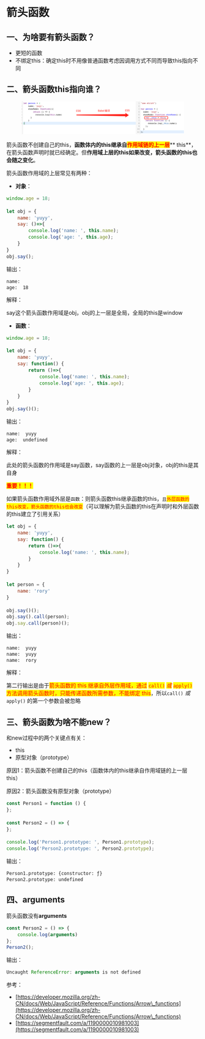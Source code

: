 # 箭头函数

## 一、为啥要有箭头函数？

* 更短的函数
* 不绑定this：确定this时不用像普通函数考虑因调用方式不同而导致this指向不同

## 二、箭头函数this指向谁？

<figure><img src="../../../../.gitbook/assets/image (1).png" alt=""><figcaption></figcaption></figure>

箭头函数不创建自己的this，**函数体内的this继承自**<mark style="color:red;">**作用域链的上一层**</mark>** this**，在箭头函数声明时就已经确定。但**作用域上层的this如果改变，箭头函数的this也会随之变化**。

箭头函数作用域的上层常见有两种：

* **对象**：

```javascript
window.age = 18;

let obj = {
    name: 'yuyy',
    say: ()=>{
        console.log('name: ', this.name);
        console.log('age: ', this.age);
    }
}
obj.say();
```

输出：

```
name: 
age:  18
```

解释：

say这个箭头函数作用域是obj，obj的上一层是全局，全局的this是window



* **函数**：

```javascript
window.age = 18;

let obj = {
    name: 'yuyy',
    say: function() {
        return ()=>{
            console.log('name: ', this.name);
            console.log('age: ', this.age);
        }
    }
}
obj.say()();
```

输出：

```
name:  yuyy
age:  undefined
```

解释：

此处的箭头函数的作用域是say函数，say函数的上一层是obj对象，obj的this是其自身



<mark style="color:red;">**重要！！！**</mark>

如果箭头函数作用域外层是`函数`：则箭头函数this继承函数的this，`且`<mark style="color:red;">`外层函数的this改变，箭头函数的this也会改变`</mark>（可以理解为箭头函数的this在声明时和外层函数的this建立了引用关系）

```javascript
let obj = {
    name: 'yuyy',
    say: function() {
        return ()=>{
            console.log('name: ', this.name);
        }
    }
}

let person = {
    name: 'rory'
}

obj.say()();
obj.say().call(person);
obj.say.call(person)();
```

输出：

```
name:  yuyy
name:  yuyy
name:  rory
```

解释：

第二行输出是由于<mark style="color:red;">箭头函数的 this 继承自外层作用域，通过</mark> <mark style="color:red;"></mark><mark style="color:red;">`call()`</mark> <mark style="color:red;"></mark><mark style="color:red;"></mark> <mark style="color:red;"></mark>_<mark style="color:red;">或</mark>_ <mark style="color:red;"></mark><mark style="color:red;"></mark> <mark style="color:red;"></mark><mark style="color:red;">`apply()`</mark> <mark style="color:red;"></mark><mark style="color:red;">方法调用箭头函数时，只能传递函数所需参数，不能绑定 this</mark>，所以`call()` _或_ `apply()` 的第一个参数会被忽略



## 三、箭头函数为啥不能new？

和new过程中的两个关键点有关：

* this
* 原型对象（prototype）

原因1：箭头函数不创建自己的this（函数体内的this继承自作用域链的上一层 this）

原因2：箭头函数没有原型对象（prototype）

```javascript
const Person1 = function () {
};

const Person2 = () => {
};

console.log('Person1.prototype: ', Person1.prototype);
console.log('Person2.prototype: ', Person2.prototype);
```

输出：

```
Person1.prototype: {constructor: ƒ}
Person2.prototype: undefined
```



## 四、**arguments**

箭头函数没有**arguments**

```javascript
const Person2 = () => {
    console.log(arguments)
};
Person2();
```

输出：

```javascript
Uncaught ReferenceError: arguments is not defined
```



参考：

* [https://developer.mozilla.org/zh-CN/docs/Web/JavaScript/Reference/Functions/Arrow\_functions](https://developer.mozilla.org/zh-CN/docs/Web/JavaScript/Reference/Functions/Arrow\_functions)
* [https://segmentfault.com/a/1190000010981003](https://segmentfault.com/a/1190000010981003)

